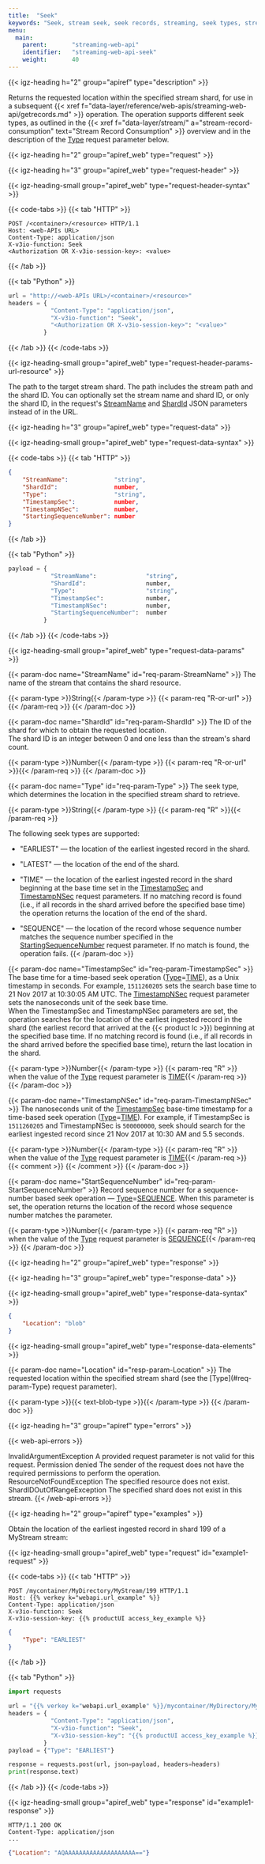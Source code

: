 ```yaml
---
title:  "Seek"
keywords: "Seek, stream seek, seek records, streaming, seek types, stream records, stream consumption, GetRecords, stream shards, record arrival time, record sequence number, record location, Location, StartingSequenceNumber, TimestampNSec, TimestampSec"
menu:
  main:
    parent:       "streaming-web-api"
    identifier:   "streaming-web-api-seek"
    weight:       40
---
```


<!-- //////////////////////////////////////// -->
{{< igz-heading h="2" group="apiref" type="description" >}}

Returns the requested location within the specified stream shard, for use
in a subsequent <api>{{< xref f="data-layer/reference/web-apis/streaming-web-api/getrecords.md" >}}</api> operation.
The operation supports different seek types, as outlined in the {{< xref f="data-layer/stream/" a="stream-record-consumption" text="Stream Record Consumption" >}} overview and in the description of the <paramname>[Type](#req-param-Type)</paramname> request parameter below.

<!-- //////////////////////////////////////// -->
{{< igz-heading h="2" group="apiref_web" type="request" >}}

<!-- ======================================== -->
{{< igz-heading h="3" group="apiref_web" type="request-header" >}}

<!-- ---------------------------------------- -->
{{< igz-heading-small group="apiref_web" type="request-header-syntax" >}}

{{< code-tabs >}}
  {{< tab "HTTP" >}}
```http
POST /<container>/<resource> HTTP/1.1
Host: <web-APIs URL>
Content-Type: application/json
X-v3io-function: Seek
<Authorization OR X-v3io-session-key>: <value>
```
  {{< /tab >}}

  {{< tab "Python" >}}
```python
url = "http://<web-APIs URL>/<container>/<resource>"
headers = {
            "Content-Type": "application/json",
            "X-v3io-function": "Seek",
            "<Authorization OR X-v3io-session-key>": "<value>"
          }
```
  {{< /tab >}}
{{< /code-tabs >}}

<!-- ---------------------------------------- -->
{{< igz-heading-small group="apiref_web" type="request-header-params-url-resource" >}}

The path to the target stream shard.
The path includes the stream path and the shard ID.
You can optionally set the stream name and shard ID, or only the shard ID, in the request's <paramname>[StreamName](#req-param-StreamName)</paramname> and <paramname>[ShardId](#req-param-ShardId)</paramname> JSON parameters instead of in the URL.

<!-- ======================================== -->
{{< igz-heading h="3" group="apiref_web" type="request-data" >}}

<!-- ---------------------------------------- -->
{{< igz-heading-small group="apiref_web" type="request-data-syntax" >}}

{{< code-tabs >}}
  {{< tab "HTTP" >}}
```json
{
    "StreamName":             "string",
    "ShardId":                number,
    "Type":                   "string",
    "TimestampSec":           number,
    "TimestampNSec":          number,
    "StartingSequenceNumber": number
}
```
  {{< /tab >}}

  {{< tab "Python" >}}
```python
payload = {
            "StreamName":              "string",
            "ShardId":                 number,
            "Type":                    "string",
            "TimestampSec":            number,
            "TimestampNSec":           number,
            "StartingSequenceNumber":  number
          }
```
  {{< /tab >}}
{{< /code-tabs >}}

<!-- ---------------------------------------- -->
{{< igz-heading-small group="apiref_web" type="request-data-params" >}}

<dl>
  <!-- StreamName -->
  {{< param-doc name="StreamName" id="req-param-StreamName" >}}
  The name of the stream that contains the shard resource.

  {{< param-type >}}String{{< /param-type >}}
  {{< param-req "R-or-url" >}}{{< /param-req >}}
  {{< /param-doc >}}

  <!-- ShardId -->
  {{< param-doc name="ShardId" id="req-param-ShardId" >}}
  The ID of the shard for which to obtain the requested location.<br/>
  The shard ID is an integer between 0 and one less than the stream's shard count.

  {{< param-type >}}Number{{< /param-type >}}
  {{< param-req "R-or-url" >}}{{< /param-req >}}
  {{< /param-doc >}}

  <!-- Type -->
  {{< param-doc name="Type" id="req-param-Type" >}}
  The seek type, which determines the location in the specified stream shard to retrieve.

  {{< param-type >}}String{{< /param-type >}}
  {{< param-req "R" >}}{{< /param-req >}}

  The following seek types are supported:

  - <a id="seek-type-earliest"></a><def>"EARLIEST"</def> &mdash; the location of the earliest ingested record in the shard.

  - <a id="seek-type-latest"></a><def>"LATEST"</def> &mdash; the location of the end of the shard.

  - <a id="seek-type-time"></a><def>"TIME"</def> &mdash; the location of the earliest ingested record in the shard beginning at the base time set in the <paramname>[TimestampSec](#req-param-TimestampSec)</paramname> and <paramname>[TimestampNSec](#req-param-TimestampNSec)</paramname> request parameters.
      If no matching record is found (i.e., if all records in the shard arrived before the specified base time) the operation returns the location of the end of the shard.

  - <a id="seek-type-sequence"></a><def>"SEQUENCE"</def> &mdash; the location of the record whose sequence number matches the sequence number specified in the <paramname>[StartingSequenceNumber](#req-param-StartSequenceNumber)</paramname> request parameter.
      If no match is found, the operation fails.
  {{< /param-doc >}}

  <!-- TimestampSec -->
  {{< param-doc name="TimestampSec" id="req-param-TimestampSec" >}}
  The base time for a time-based seek operation (<paramname>[Type](#req-param-Type)</paramname>=<api>[TIME](#seek-type-time)</api>), as a Unix timestamp in seconds.
  For example, `1511260205` sets the search base time to 21 Nov 2017 at 10:30:05 AM UTC.
  The [<paramname>TimestampNSec</paramname>](#req-param-TimestampNSec) request parameter sets the  nanoseconds unit of the seek base time.
  <br/>
  When the <paramname>TimestampSec</paramname> and <paramname>TimestampNSec</paramname> parameters are set, the operation searches for the location of the earliest ingested record in the shard (the earliest record that arrived at the {{< product lc >}}) beginning at the specified base time.
  If no matching record is found (i.e., if all records in the shard arrived before the specified base time), return the last location in the shard.

{{< param-type >}}Number{{< /param-type >}}
{{< param-req "R" >}} when the value of the <paramname>[Type](#req-param-Type)</paramname> request parameter is <api>[TIME](#seek-type-time)</api>{{< /param-req >}}
  {{< /param-doc >}}

  <!-- TimestampNSec -->
  {{< param-doc name="TimestampNSec" id="req-param-TimestampNSec" >}}
  The nanoseconds unit of the [<paramname>TimestampSec</paramname>](#req-param-TimestampSec) base-time timestamp for a time-based seek operation (<paramname>[Type](#req-param-Type)</paramname>=<api>[TIME](#seek-type-time)</api>).
  For example, if <paramname>TimestampSec</paramname> is `1511260205` and <paramname>TimestampNSec</paramname> is `500000000`, seek should search for the earliest ingested record since 21 Nov 2017 at 10:30 AM and 5.5 seconds.

{{< param-type >}}Number{{< /param-type >}}
{{< param-req "R" >}} when the value of the <paramname>[Type](#req-param-Type)</paramname> request parameter is <api>[TIME](#seek-type-time)</api>{{< /param-req >}}
    {{< comment >}}<!-- [IntInfo] (sharonl) (28.6.18) I verified with Ortal
      that TimestampNSec is required when the seek type is TIME (i.e., it
      doesn't default to 0). -->
    {{< /comment >}}
  {{< /param-doc >}}

  <!-- StartSequenceNumber -->
  {{< param-doc name="StartSequenceNumber" id="req-param-StartSequenceNumber" >}}
  Record sequence number for a sequence-number based seek operation &mdash; <paramname>[Type](#req-param-Type)</paramname>=<api>[SEQUENCE](#seek-type-sequence)</api>.
  When this parameter is set, the operation returns the location of the record whose sequence number matches the parameter.

  {{< param-type >}}Number{{< /param-type >}}
{{< param-req "R" >}} when the value of the <paramname>[Type](#req-param-Type)</paramname> request parameter is <api>[SEQUENCE](#seek-type-sequence)</api>{{< /param-req >}}
  {{< /param-doc >}}
</dl>

<!-- //////////////////////////////////////// -->
{{< igz-heading h="2" group="apiref_web" type="response" >}}

<!-- ======================================== -->
{{< igz-heading h="3" group="apiref_web" type="response-data" >}}

<!-- ---------------------------------------- -->
{{< igz-heading-small group="apiref_web" type="response-data-syntax" >}}

```json
{
    "Location": "blob"
}
```

<!-- ---------------------------------------- -->
{{< igz-heading-small group="apiref_web" type="response-data-elements" >}}

<dl>
  <!-- Location -->
  {{< param-doc name="Location" id="resp-param-Location" >}}
  The requested location within the specified stream shard (see the [<paramname>Type</paramname>](#req-param-Type) request parameter).

  {{< param-type >}}{{< text-blob-type >}}{{< /param-type >}}
  {{< /param-doc >}}
</dl>

<!-- ======================================== -->
{{< igz-heading h="3" group="apiref" type="errors" >}}

{{< web-api-errors >}}
<tr>
  <td><api>InvalidArgumentException</api></td>
  <td>A provided request parameter is not valid for this request.
  </td>
</tr>
<tr>
  <td><api>Permission denied</api></td>
  <td>The sender of the request does not have the required permissions to perform the operation.
  </td>
</tr>
<tr>
  <td><api>ResourceNotFoundException</api></td>
  <td>The specified resource does not exist.</td>
</tr>
<tr>
  <td><api>ShardIDOutOfRangeException</api></td>
  <td>The specified shard does not exist in this stream.
  </td>
</tr>
{{< /web-api-errors >}}

<!-- //////////////////////////////////////// -->
{{< igz-heading h="2" group="apiref" type="examples" >}}

Obtain the location of the earliest ingested record in shard 199 of a MyStream stream:

<!-- ---------------------------------------- -->
{{< igz-heading-small group="apiref_web" type="request" id="example1-request" >}}

{{< code-tabs >}}
  {{< tab "HTTP" >}}
```http
POST /mycontainer/MyDirectory/MyStream/199 HTTP/1.1
Host: {{% verkey k="webapi.url_example" %}}
Content-Type: application/json
X-v3io-function: Seek
X-v3io-session-key: {{% productUI access_key_example %}}
```
```json
{
    "Type": "EARLIEST"
}
```
  {{< /tab >}}

  {{< tab "Python" >}}
```python
import requests

url = "{{% verkey k="webapi.url_example" %}}/mycontainer/MyDirectory/MyStream/199"
headers = {
            "Content-Type": "application/json",
            "X-v3io-function": "Seek",
            "X-v3io-session-key": "{{% productUI access_key_example %}}"
          }
payload = {"Type": "EARLIEST"}

response = requests.post(url, json=payload, headers=headers)
print(response.text)

```
  {{< /tab >}}
{{< /code-tabs >}}

<!-- ---------------------------------------- -->
{{< igz-heading-small group="apiref_web" type="response" id="example1-response" >}}

```http
HTTP/1.1 200 OK
Content-Type: application/json
...
```
```json
{"Location": "AQAAAAAAAAAAAAAAAAAAAA=="}
```

